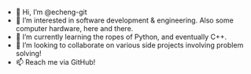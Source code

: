 - 👋 Hi, I’m @echeng-git
- 👀 I’m interested in software development & engineering. Also some computer hardware, here and there.
- 🌱 I’m currently learning the ropes of Python, and eventually C++.
- 💞️ I’m looking to collaborate on various side projects involving problem solving!
- 📫 Reach me via GitHub!

<!---
echeng-git/echeng-git is a ✨ special ✨ repository because its `README.md` (this file) appears on your GitHub profile.
You can click the Preview link to take a look at your changes.
--->
